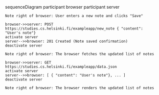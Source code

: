sequenceDiagram
participant browser
participant server

    Note right of browser: User enters a new note and clicks "Save"

    browser->>server: POST https://studies.cs.helsinki.fi/exampleapp/new_note { "content": "User's note"}
    activate server
    server-->>browser: 201 Created (Note saved confirmation)
    deactivate server

    Note right of browser: The browser fetches the updated list of notes

    browser->>server: GET https://studies.cs.helsinki.fi/exampleapp/data.json
    activate server
    server-->>browser: [ { "content": "User's note"}, ... ]
    deactivate server

    Note right of browser: The browser renders the updated list of notes
